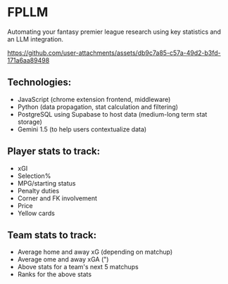 # FPLLM
Automating your fantasy premier league research using key statistics and an LLM integration. 

https://github.com/user-attachments/assets/db9c7a85-c57a-49d2-b3fd-171a6aa89498


## Technologies:
- JavaScript (chrome extension frontend, middleware)
- Python (data propagation, stat calculation and filtering)
- PostgreSQL using Supabase to host data (medium-long term stat storage)
- Gemini 1.5 (to help users contextualize data)

## Player stats to track:
- xGI
- Selection%
- MPG/starting status
- Penalty duties
- Corner and FK involvement
- Price
- Yellow cards


## Team stats to track:
- Average home and away xG (depending on matchup)
- Average ome and away xGA (")
- Above stats for a team's next 5 matchups
- Ranks for the above stats


